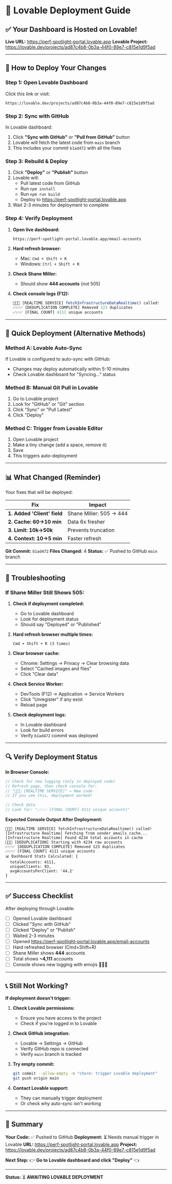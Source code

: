 # 🚀 Lovable Deployment Guide

## ✅ Your Dashboard is Hosted on Lovable!

**Live URL:** https://perf-spotlight-portal.lovable.app
**Lovable Project:** https://lovable.dev/projects/ad87c4b8-0b3a-44f0-89e7-c815e1d9f5ad

---

## 🔧 How to Deploy Your Changes

### **Step 1: Open Lovable Dashboard**

Click this link or visit:
```
https://lovable.dev/projects/ad87c4b8-0b3a-44f0-89e7-c815e1d9f5ad
```

### **Step 2: Sync with GitHub**

In Lovable dashboard:
1. Click **"Sync with GitHub"** or **"Pull from GitHub"** button
2. Lovable will fetch the latest code from `main` branch
3. This includes your commit `b1ad472` with all the fixes

### **Step 3: Rebuild & Deploy**

1. Click **"Deploy"** or **"Publish"** button
2. Lovable will:
   - Pull latest code from GitHub
   - Run `npm install`
   - Run `npm run build`
   - Deploy to https://perf-spotlight-portal.lovable.app
3. Wait 2-3 minutes for deployment to complete

### **Step 4: Verify Deployment**

1. **Open live dashboard:**
   ```
   https://perf-spotlight-portal.lovable.app/email-accounts
   ```

2. **Hard refresh browser:**
   - Mac: `Cmd + Shift + R`
   - Windows: `Ctrl + Shift + R`

3. **Check Shane Miller:**
   - Should show **444 accounts** (not 505)

4. **Check console logs (F12):**
   ```javascript
   🚀🚀🚀 [REALTIME SERVICE] fetchInfrastructureDataRealtime() called!
   ✅✅✅ [DEDUPLICATION COMPLETE] Removed 123 duplicates
   ✅✅✅ [FINAL COUNT] 4111 unique accounts
   ```

---

## 🎯 Quick Deployment (Alternative Methods)

### **Method A: Lovable Auto-Sync**

If Lovable is configured to auto-sync with GitHub:
- Changes may deploy automatically within 5-10 minutes
- Check Lovable dashboard for "Syncing..." status

### **Method B: Manual Git Pull in Lovable**

1. Go to Lovable project
2. Look for "GitHub" or "Git" section
3. Click "Sync" or "Pull Latest"
4. Click "Deploy"

### **Method C: Trigger from Lovable Editor**

1. Open Lovable project
2. Make a tiny change (add a space, remove it)
3. Save
4. This triggers auto-deployment

---

## 📊 What Changed (Reminder)

Your fixes that will be deployed:

| Fix | Impact |
|-----|--------|
| **1. Added 'Client' field** | Shane Miller: 505 → 444 |
| **2. Cache: 60→10 min** | Data 6x fresher |
| **3. Limit: 10k→50k** | Prevents truncation |
| **4. Context: 10→5 min** | Faster refresh |

**Git Commit:** `b1ad472`
**Files Changed:** 4
**Status:** ✅ Pushed to GitHub `main` branch

---

## 🚨 Troubleshooting

### **If Shane Miller Still Shows 505:**

1. **Check if deployment completed:**
   - Go to Lovable dashboard
   - Look for deployment status
   - Should say "Deployed" or "Published"

2. **Hard refresh browser multiple times:**
   ```
   Cmd + Shift + R (3 times)
   ```

3. **Clear browser cache:**
   - Chrome: Settings → Privacy → Clear browsing data
   - Select "Cached images and files"
   - Click "Clear data"

4. **Check Service Worker:**
   - DevTools (F12) → Application → Service Workers
   - Click "Unregister" if any exist
   - Reload page

5. **Check deployment logs:**
   - In Lovable dashboard
   - Look for build errors
   - Verify `b1ad472` commit was deployed

---

## 🔍 Verify Deployment Status

**In Browser Console:**
```javascript
// Check for new logging (only in deployed code)
// Refresh page, then check console for:
// "🚀🚀🚀 [REALTIME SERVICE]" ← New code
// If you see this, deployment worked!

// Check data
// Look for: "✅✅✅ [FINAL COUNT] 4111 unique accounts"
```

**Expected Console Output After Deployment:**
```
🚀🚀🚀 [REALTIME SERVICE] fetchInfrastructureDataRealtime() called!
[Infrastructure Realtime] Fetching from sender_emails_cache...
[Infrastructure Realtime] Found 4234 total accounts in cache
🔧🔧🔧 [DEDUPLICATION] Starting with 4234 raw accounts
✅✅✅ [DEDUPLICATION COMPLETE] Removed 123 duplicates
✅✅✅ [FINAL COUNT] 4111 unique accounts
📊 Dashboard Stats Calculated: {
  totalAccounts: 4111,
  uniqueClients: 93,
  avgAccountsPerClient: '44.2'
}
```

---

## ✅ Success Checklist

After deploying through Lovable:

- [ ] Opened Lovable dashboard
- [ ] Clicked "Sync with GitHub"
- [ ] Clicked "Deploy" or "Publish"
- [ ] Waited 2-3 minutes
- [ ] Opened https://perf-spotlight-portal.lovable.app/email-accounts
- [ ] Hard refreshed browser (Cmd+Shift+R)
- [ ] Shane Miller shows **444** accounts
- [ ] Total shows **~4,111** accounts
- [ ] Console shows new logging with emojis 🚀✅🔧

---

## 📞 Still Not Working?

**If deployment doesn't trigger:**

1. **Check Lovable permissions:**
   - Ensure you have access to the project
   - Check if you're logged in to Lovable

2. **Check GitHub integration:**
   - Lovable → Settings → GitHub
   - Verify GitHub repo is connected
   - Verify `main` branch is tracked

3. **Try empty commit:**
   ```bash
   git commit --allow-empty -m "chore: trigger Lovable deployment"
   git push origin main
   ```

4. **Contact Lovable support:**
   - They can manually trigger deployment
   - Or check why auto-sync isn't working

---

## 🎯 Summary

**Your Code:** ✅ Pushed to GitHub
**Deployment:** ⏳ Needs manual trigger in Lovable
**URL:** https://perf-spotlight-portal.lovable.app
**Project:** https://lovable.dev/projects/ad87c4b8-0b3a-44f0-89e7-c815e1d9f5ad

**Next Step:**
👉 **Go to Lovable dashboard and click "Deploy"** 👈

---

**Status:** ⏳ **AWAITING LOVABLE DEPLOYMENT**
